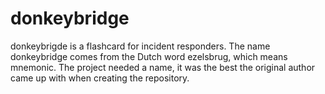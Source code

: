 # donkeybridge
donkeybrigde is a flashcard for incident responders. The name donkeybridge comes from the Dutch word ezelsbrug, which means mnemonic. The project needed a name, it was the best the original author came up with when creating the repository.

